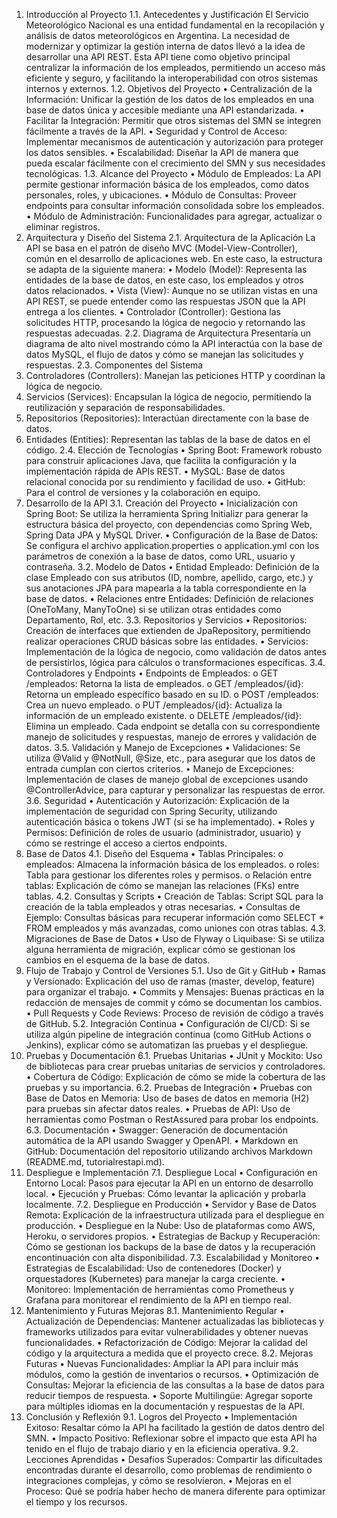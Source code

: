1. Introducción al Proyecto
1.1. Antecedentes y Justificación
El Servicio Meteorológico Nacional es una entidad fundamental en la recopilación y análisis de datos meteorológicos en Argentina. La necesidad de modernizar y optimizar la gestión interna de datos llevó a la idea de desarrollar una API REST. Esta API tiene como objetivo principal centralizar la información de los empleados, permitiendo un acceso más eficiente y seguro, y facilitando la interoperabilidad con otros sistemas internos y externos.
1.2. Objetivos del Proyecto
•	Centralización de la Información: Unificar la gestión de los datos de los empleados en una base de datos única y accesible mediante una API estandarizada.
•	Facilitar la Integración: Permitir que otros sistemas del SMN se integren fácilmente a través de la API.
•	Seguridad y Control de Acceso: Implementar mecanismos de autenticación y autorización para proteger los datos sensibles.
•	Escalabilidad: Diseñar la API de manera que pueda escalar fácilmente con el crecimiento del SMN y sus necesidades tecnológicas.
1.3. Alcance del Proyecto
•	Módulo de Empleados: La API permite gestionar información básica de los empleados, como datos personales, roles, y ubicaciones.
•	Módulo de Consultas: Proveer endpoints para consultar información consolidada sobre los empleados.
•	Módulo de Administración: Funcionalidades para agregar, actualizar o eliminar registros.
2. Arquitectura y Diseño del Sistema
2.1. Arquitectura de la Aplicación
La API se basa en el patrón de diseño MVC (Model-View-Controller), común en el desarrollo de aplicaciones web. En este caso, la estructura se adapta de la siguiente manera:
•	Modelo (Model): Representa las entidades de la base de datos, en este caso, los empleados y otros datos relacionados.
•	Vista (View): Aunque no se utilizan vistas en una API REST, se puede entender como las respuestas JSON que la API entrega a los clientes.
•	Controlador (Controller): Gestiona las solicitudes HTTP, procesando la lógica de negocio y retornando las respuestas adecuadas.
2.2. Diagrama de Arquitectura
Presentaría un diagrama de alto nivel mostrando cómo la API interactúa con la base de datos MySQL, el flujo de datos y cómo se manejan las solicitudes y respuestas.
2.3. Componentes del Sistema
1.	Controladores (Controllers): Manejan las peticiones HTTP y coordinan la lógica de negocio.
2.	Servicios (Services): Encapsulan la lógica de negocio, permitiendo la reutilización y separación de responsabilidades.
3.	Repositorios (Repositories): Interactúan directamente con la base de datos.
4.	Entidades (Entities): Representan las tablas de la base de datos en el código.
2.4. Elección de Tecnologías
•	Spring Boot: Framework robusto para construir aplicaciones Java, que facilita la configuración y la implementación rápida de APIs REST.
•	MySQL: Base de datos relacional conocida por su rendimiento y facilidad de uso.
•	GitHub: Para el control de versiones y la colaboración en equipo.
3. Desarrollo de la API
3.1. Creación del Proyecto
•	Inicialización con Spring Boot: Se utiliza la herramienta Spring Initializr para generar la estructura básica del proyecto, con dependencias como Spring Web, Spring Data JPA y MySQL Driver.
•	Configuración de la Base de Datos: Se configura el archivo application.properties o application.yml con los parámetros de conexión a la base de datos, como URL, usuario y contraseña.
3.2. Modelo de Datos
•	Entidad Empleado: Definición de la clase Empleado con sus atributos (ID, nombre, apellido, cargo, etc.) y sus anotaciones JPA para mapearla a la tabla correspondiente en la base de datos.
•	Relaciones entre Entidades: Definición de relaciones (OneToMany, ManyToOne) si se utilizan otras entidades como Departamento, Rol, etc.
3.3. Repositorios y Servicios
•	Repositorios: Creación de interfaces que extienden de JpaRepository, permitiendo realizar operaciones CRUD básicas sobre las entidades.
•	Servicios: Implementación de la lógica de negocio, como validación de datos antes de persistirlos, lógica para cálculos o transformaciones específicas.
3.4. Controladores y Endpoints
•	Endpoints de Empleados:
o	GET /empleados: Retorna la lista de empleados.
o	GET /empleados/{id}: Retorna un empleado específico basado en su ID.
o	POST /empleados: Crea un nuevo empleado.
o	PUT /empleados/{id}: Actualiza la información de un empleado existente.
o	DELETE /empleados/{id}: Elimina un empleado.
Cada endpoint se detalla con su correspondiente manejo de solicitudes y respuestas, manejo de errores y validación de datos.
3.5. Validación y Manejo de Excepciones
•	Validaciones: Se utiliza @Valid y @NotNull, @Size, etc., para asegurar que los datos de entrada cumplan con ciertos criterios.
•	Manejo de Excepciones: Implementación de clases de manejo global de excepciones usando @ControllerAdvice, para capturar y personalizar las respuestas de error.
3.6. Seguridad
•	Autenticación y Autorización: Explicación de la implementación de seguridad con Spring Security, utilizando autenticación básica o tokens JWT (si se ha implementado).
•	Roles y Permisos: Definición de roles de usuario (administrador, usuario) y cómo se restringe el acceso a ciertos endpoints.
4. Base de Datos
4.1. Diseño del Esquema
•	Tablas Principales:
o	empleados: Almacena la información básica de los empleados.
o	roles: Tabla para gestionar los diferentes roles y permisos.
o	Relación entre tablas: Explicación de cómo se manejan las relaciones (FKs) entre tablas.
4.2. Consultas y Scripts
•	Creación de Tablas: Script SQL para la creación de la tabla empleados y otras necesarias.
•	Consultas de Ejemplo: Consultas básicas para recuperar información como SELECT * FROM empleados y más avanzadas, como uniones con otras tablas.
4.3. Migraciones de Base de Datos
•	Uso de Flyway o Liquibase: Si se utiliza alguna herramienta de migración, explicar cómo se gestionan los cambios en el esquema de la base de datos.
5. Flujo de Trabajo y Control de Versiones
5.1. Uso de Git y GitHub
•	Ramas y Versionado: Explicación del uso de ramas (master, develop, feature) para organizar el trabajo.
•	Commits y Mensajes: Buenas prácticas en la redacción de mensajes de commit y cómo se documentan los cambios.
•	Pull Requests y Code Reviews: Proceso de revisión de código a través de GitHub.
5.2. Integración Continua
•	Configuración de CI/CD: Si se utiliza algún pipeline de integración continua (como GitHub Actions o Jenkins), explicar cómo se automatizan las pruebas y el despliegue.
6. Pruebas y Documentación
6.1. Pruebas Unitarias
•	JUnit y Mockito: Uso de bibliotecas para crear pruebas unitarias de servicios y controladores.
•	Cobertura de Código: Explicación de cómo se mide la cobertura de las pruebas y su importancia.
6.2. Pruebas de Integración
•	Pruebas con Base de Datos en Memoria: Uso de bases de datos en memoria (H2) para pruebas sin afectar datos reales.
•	Pruebas de API: Uso de herramientas como Postman o RestAssured para probar los endpoints.
6.3. Documentación
•	Swagger: Generación de documentación automática de la API usando Swagger y OpenAPI.
•	Markdown en GitHub: Documentación del repositorio utilizando archivos Markdown (README.md, tutorialrestapi.md).
7. Despliegue e Implementación
7.1. Despliegue Local
•	Configuración en Entorno Local: Pasos para ejecutar la API en un entorno de desarrollo local.
•	Ejecución y Pruebas: Cómo levantar la aplicación y probarla localmente.
7.2. Despliegue en Producción
•	Servidor y Base de Datos Remota: Explicación de la infraestructura utilizada para el despliegue en producción.
•	Despliegue en la Nube: Uso de plataformas como AWS, Heroku, o servidores propios.
•	Estrategias de Backup y Recuperación: Cómo se gestionan los backups de la base de datos y la recuperación encontinuación con alta disponibilidad.
7.3. Escalabilidad y Monitoreo
•	Estrategias de Escalabilidad: Uso de contenedores (Docker) y orquestadores (Kubernetes) para manejar la carga creciente.
•	Monitoreo: Implementación de herramientas como Prometheus y Grafana para monitorear el rendimiento de la API en tiempo real.
8. Mantenimiento y Futuras Mejoras
8.1. Mantenimiento Regular
•	Actualización de Dependencias: Mantener actualizadas las bibliotecas y frameworks utilizados para evitar vulnerabilidades y obtener nuevas funcionalidades.
•	Refactorización de Código: Mejorar la calidad del código y la arquitectura a medida que el proyecto crece.
8.2. Mejoras Futuras
•	Nuevas Funcionalidades: Ampliar la API para incluir más módulos, como la gestión de inventarios o recursos.
•	Optimización de Consultas: Mejorar la eficiencia de las consultas a la base de datos para reducir tiempos de respuesta.
•	Soporte Multilingüe: Agregar soporte para múltiples idiomas en la documentación y respuestas de la API.
9. Conclusión y Reflexión
9.1. Logros del Proyecto
•	Implementación Exitoso: Resaltar cómo la API ha facilitado la gestión de datos dentro del SMN.
•	Impacto Positivo: Reflexionar sobre el impacto que esta API ha tenido en el flujo de trabajo diario y en la eficiencia operativa.
9.2. Lecciones Aprendidas
•	Desafíos Superados: Compartir las dificultades encontradas durante el desarrollo, como problemas de rendimiento o integraciones complejas, y cómo se resolvieron.
•	Mejoras en el Proceso: Qué se podría haber hecho de manera diferente para optimizar el tiempo y los recursos.

